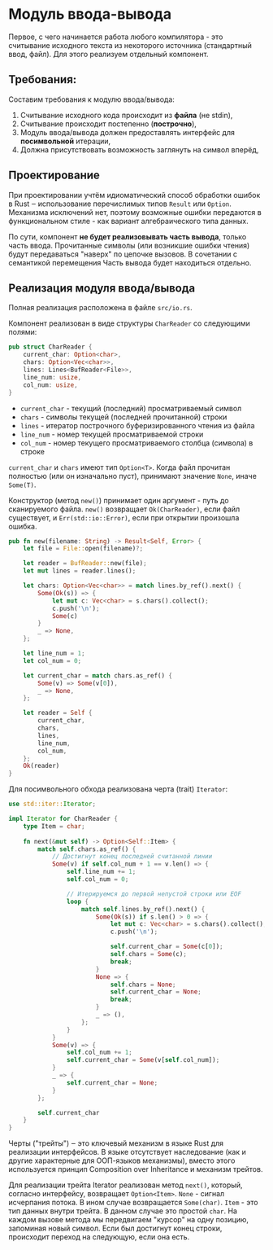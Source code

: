 # Модуль ввода-вывода
Первое, с чего начинается работа любого компилятора - это считывание исходного текста
из некоторого источника (стандартный ввод, файл). Для этого реализуем отдельный компонент.

## Требования:
Составим требования к модулю ввода/вывода:
1. Считывание исходного кода происходит из **файла** (не stdin),
2. Считывание происходит постепенно (**построчно**),
3. Модуль ввода/вывода должен предоставлять интерфейс для **посимвольной** итерации,
4. Должна присутствовать возможность заглянуть на символ вперёд,

## Проектирование
При проектировании учтём идиоматический способ обработки ошибок в
Rust ‒ использование перечислимых типов `Result` или `Option`.
Механизма исключений нет, поэтому возможные ошибки передаются
в функциональном стиле - как вариант алгебраического типа данных.

По сути, компонент **не будет реализовывать часть вывода**, только
часть ввода. Прочитанные символы (или возникшие ошибки чтения)
будут передаваться "наверх" по цепочке вызовов. В сочетании
с семантикой перемещения Часть вывода будет находиться отдельно.

## Реализация модуля ввода/вывода
Полная реализация расположена в файле `src/io.rs`.

Компонент реализован в виде структуры `CharReader` со следующими полями:
```rust
pub struct CharReader {
    current_char: Option<char>,
    chars: Option<Vec<char>>,
    lines: Lines<BufReader<File>>,
    line_num: usize,
    col_num: usize,
}
```
- `current_char` - текущий (последний) просматриваемый символ
- `chars` - символы текущей (последней прочитанной) строки
- `lines` - итератор построчного буферизированного чтения из файла
- `line_num` - номер текущей просматриваемой строки
- `col_num` - номер текущего просматриваемого столбца (символа) в строке

`current_char` и `chars` имеют тип `Option<T>`. Когда файл прочитан полностью (или он изначально пуст),
принимают значение `None`, иначе `Some(T)`.

Конструктор (метод `new()`) принимает один аргумент - путь до сканируемого файла.
`new()` возвращает `Ok(CharReader)`, если файл существует, и `Err(std::io::Error)`, если при открытии произошла ошибка.

```rust
pub fn new(filename: String) -> Result<Self, Error> {
    let file = File::open(filename)?;

    let reader = BufReader::new(file);
    let mut lines = reader.lines();

    let chars: Option<Vec<char>> = match lines.by_ref().next() {
        Some(Ok(s)) => {
            let mut c: Vec<char> = s.chars().collect();
            c.push('\n');
            Some(c)
        }
        _ => None,
    };

    let line_num = 1;
    let col_num = 0;

    let current_char = match chars.as_ref() {
        Some(v) => Some(v[0]),
        _ => None,
    };

    let reader = Self {
        current_char,
        chars,
        lines,
        line_num,
        col_num,
    };
    Ok(reader)
}
```

Для посимвольного обхода реализована черта (trait) `Iterator`:
```rust
use std::iter::Iterator;

impl Iterator for CharReader {
    type Item = char;
    
    fn next(&mut self) -> Option<Self::Item> {
        match self.chars.as_ref() {
            // Достигнут конец последней считанной линии
            Some(v) if self.col_num + 1 == v.len() => {
                self.line_num += 1;
                self.col_num = 0;

                // Итерируемся до первой непустой строки или EOF
                loop {
                    match self.lines.by_ref().next() {
                        Some(Ok(s)) if s.len() > 0 => {
                            let mut c: Vec<char> = s.chars().collect();
                            c.push('\n');

                            self.current_char = Some(c[0]);
                            self.chars = Some(c);
                            break;
                        }
                        None => {
                            self.chars = None;
                            self.current_char = None;
                            break;
                        }
                        _ => (),
                    };
                }
            }
            Some(v) => {
                self.col_num += 1;
                self.current_char = Some(v[self.col_num]);
            }
            _ => {
                self.current_char = None;
            }
        };

        self.current_char
    }
}
```
Черты ("трейты") ‒ это ключевый механизм в языке Rust для реализации
интерфейсов. В языке отсутствует наследование (как и другие характерные
для ООП-языков механизмы), вместо этого используется принцип
Composition over Inheritance и механизм трейтов.

Для реализации трейта Iterator реализован метод `next()`, который, согласно интерфейсу, 
возвращает `Option<Item>`. `None` - сигнал исчерпания потока. В ином случае возвращается `Some(char)`.
`Item` - это тип данных внутри трейта. В данном случае это простой `char`. 
На каждом вызове метода мы передвигаем "курсор" на одну позицию, запоминая новый символ.
Если был достигнут конец строки, происходит переход на следующую, если она есть.



